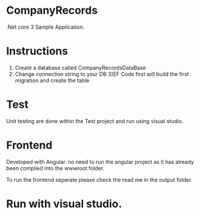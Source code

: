# CompanyRecords

.Net core 3 Sample Appilcation.

# Instructions
1) Create a database called  CompanyRecordsDataBase 
2) Change connection string to your DB 
3)EF Code first will build the first migration and create the table

# Test
Unit testing are done within the Test project and run using visual studio.


# Frontend 
Developed with Angular. no need to run the angular project as it has already been complied  into the wwwroot folder.

To run the frontend seperate please check the read me in the output folder.

# Run with visual studio. 
